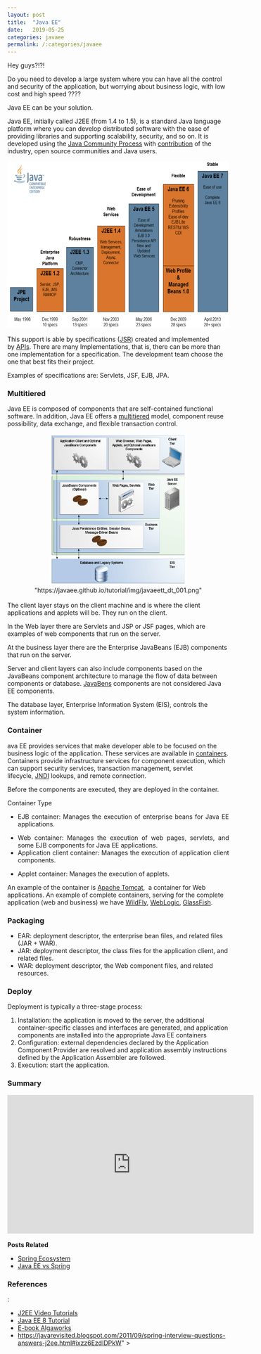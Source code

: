 ```yaml
---
layout: post
title:  "Java EE"
date:   2019-05-25
categories: javaee
permalink: /:categories/javaee
---
```

Hey guys?!?! 

Do you need to develop a large system where you can have all the control and security of the application, but worrying about business logic, with low cost and high speed ????

Java EE can be your solution.

Java EE, initially called J2EE (from 1.4 to 1.5), is a standard Java language platform where you can develop distributed software with the ease of providing libraries and supporting scalability, security, and so on. It is developed using the [Java Community Process](https://www.jcp.org/en/home/index) with [contribution](http://www.oracle.com/technetwork/java/javaee/overview/index.html) of the industry, open source communities and Java users.

<center>
  <img src="/img/javaee/jee_historico.jpeg" width="620" height="380">
</center>

This support is able by specifications ([JSR](http://www.oracle.com/technetwork/java/javaee/tech/java-ee-8-3890673.html)) created and implemented by [APIs](https://pt.wikipedia.org/wiki/Interface_de_programa%C3%A7%C3%A3o_de_aplica%C3%A7%C3%B5es). There are many Implementations, that is, there can be more than one implementation for a specification. The development team choose the one that best fits their project.

Examples of specifications are: Servlets, JSF, EJB, JPA.

<h3>Multitiered</h3>

Java EE is composed of components that are self-contained functional software. In addition, Java EE offers a [multitiered](https://javaee.github.io/tutorial/overview004.html#BNAAY) model, component reuse possibility, data exchange, and flexible transaction control.

<center>
  <img src="/img/javaee/JEE_Multicamadas.png" width="311" height="345"/>
  <br/>
  "https://javaee.github.io/tutorial/img/javaeett_dt_001.png"
</center>

<br/>
The client layer stays on the client machine and is where the client applications and applets will be. They run on the client.

In the Web layer there are Servlets and JSP or JSF pages, which are examples of web components that run on the server.

At the business layer there are the Enterprise JavaBeans (EJB) components that run on the server.

Server and client layers can also include components based on the JavaBeans component architecture to manage the flow of data between components or database. [JavaBens](https://pt.wikipedia.org/wiki/JavaBeans) components are not considered Java EE components.

The database layer, Enterprise Information System (EIS), controls the system information.

<h3>Container</h3>

ava EE provides services that make developer able to be focused on the business logic of the application. These services are available in [containers](https://javaee.github.io/tutorial/overview005.html). Containers provide infrastructure services for component execution, which can support security services, transaction management, servlet lifecycle, [JNDI](http://www.oracle.com/technetwork/java/jndi-136720.html) lookups, and remote connection.

Before the components are executed, they are deployed in the container.

Container Type

<ul class="ul1">
	<li>
<p style="text-align: justify;">EJB container: Manages the execution of enterprise beans for Java EE applications.</p>
</li>
	<li style="text-align: justify;">Web container: Manages the execution of web pages, servlets, and some EJB components for Java EE applications.</li>
	<li style="text-align: justify;">Application client container: Manages the execution of application client components.</li>
	<li>
<p style="text-align: justify;">Applet container: Manages the execution of applets.</p>
</li>
</ul>

An example of the container is [Apache Tomcat](http://tomcat.apache.org/),  a container for Web applications. An example of complete containers, serving for the complete application (web and business) we have [WildFly](http://www.wildfly.org/), [WebLogic](http://www.oracle.com/technetwork/middleware/weblogic/overview/index.html), [GlassFish](http://www.oracle.com/technetwork/pt/middleware/glassfish/overview/index.html).

<h3>Packaging</h3>

<ul>
	<li class="li1"><span class="s2">EAR: deployment descriptor, the enterprise bean files, and related files (JAR + WAR).
</span></li>
	<li class="li1"><span class="s2">JAR: deployment descriptor, the class files for the application client, and related files.
</span></li>
	<li class="li1"><span class="s2">WAR: deployment descriptor, the Web component files, and related resources.
</span></li>
</ul>

<h3>Deploy</h3>

<p class="p1"><span class="s1">Deployment is typically a three-stage process: </span></p>

<ol class="ol1">
	<li class="li2"><span class="s2">Installation: the application is moved to the server, the additional container-specific classes and interfaces are generated, and application components are installed into the appropriate Java EE containers </span></li>
	<li class="li2"><span class="s2">Configuration: external dependencies declared by the Application Component Provider are resolved and application assembly instructions defined by the Application Assembler are followed. </span></li>
	<li class="li2"><span class="s2">Execution: start the application.</span></li>
</ol>

<h3>Summary</h3>

<center>
  <iframe width="560" height="315" src="https://www.youtube.com/embed/wgoyBvuTULg" frameborder="0" allow="accelerometer; autoplay; encrypted-media; gyroscope; picture-in-picture" allowfullscreen></iframe>
</center>


<strong>Posts Related</strong>
<ul>
	<li><a href="https://fabiana2611.github.io/spring/springecosystem" >Spring Ecosystem</a></li>
	<li><a href="https://www.educba.com/java-ee-vs-spring/" >Java EE vs Spring</a></li>
</ul>

<h3>References</h3>:
<ul>
	<li><a class="yt-simple-endpoint style-scope yt-formatted-string" href="https://www.youtube.com/playlist?list=PLOxOmO43E6JsMCqjhxDtEKIX00Xr8aWeR" >J2EE Video Tutorials</a></li>
	<li><a href="https://javaee.github.io/tutorial/toc.html" >Java EE 8 Tutorial</a></li>
	<li><a href="http://cafe.algaworks.com/livro-java-ee-7-com-jsf-primefaces-e-cdi/" >E-book Algaworks</a></li>
  <li><a href="Top 22 Spring Interview Questions Answers for Java JEE Developers

Read more: https://javarevisited.blogspot.com/2011/09/spring-interview-questions-answers-j2ee.html#ixzz6EzdIDPkW" ></a></li>
</ul>
